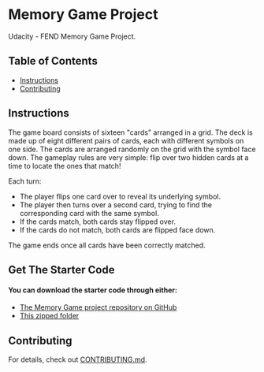 # Memory Game Project
Udacity - FEND Memory Game Project.

## Table of Contents

* [Instructions](#instructions)
* [Contributing](#contributing)

## Instructions
The game board consists of sixteen "cards" arranged in a grid. The deck is made up of eight different pairs of cards, each with different symbols on one side. The cards are arranged randomly on the grid with the symbol face down. The gameplay rules are very simple: flip over two hidden cards at a time to locate the ones that match!

Each turn:
* The player flips one card over to reveal its underlying symbol.
* The player then turns over a second card, trying to find the corresponding card with the same symbol.
* If the cards match, both cards stay flipped over.
* If the cards do not match, both cards are flipped face down.

The game ends once all cards have been correctly matched.

## Get The Starter Code
#### You can download the starter code through either:
* [The Memory Game project repository on GitHub](https://github.com/udacity/fend-project-memory-game)
* [This zipped folder](https://github.com/udacity/fend-project-memory-game/archive/master.zip)

## Contributing
For details, check out [CONTRIBUTING.md](CONTRIBUTING.md).
